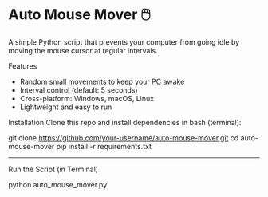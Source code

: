 # Auto Mouse Mover 🖱️

A simple Python script that prevents your computer from going idle by moving the mouse cursor at regular intervals.

Features
- Random small movements to keep your PC awake
- Interval control (default: 5 seconds)
- Cross-platform: Windows, macOS, Linux
- Lightweight and easy to run

Installation
Clone this repo and install dependencies in bash (terminal):

git clone https://github.com/your-username/auto-mouse-mover.git
cd auto-mouse-mover
pip install -r requirements.txt


--------------
Run the Script (in Terminal)

python auto_mouse_mover.py
